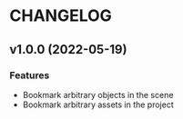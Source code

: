 # CHANGELOG

## v1.0.0 (2022-05-19)

### Features

- Bookmark arbitrary objects in the scene
- Bookmark arbitrary assets in the project
